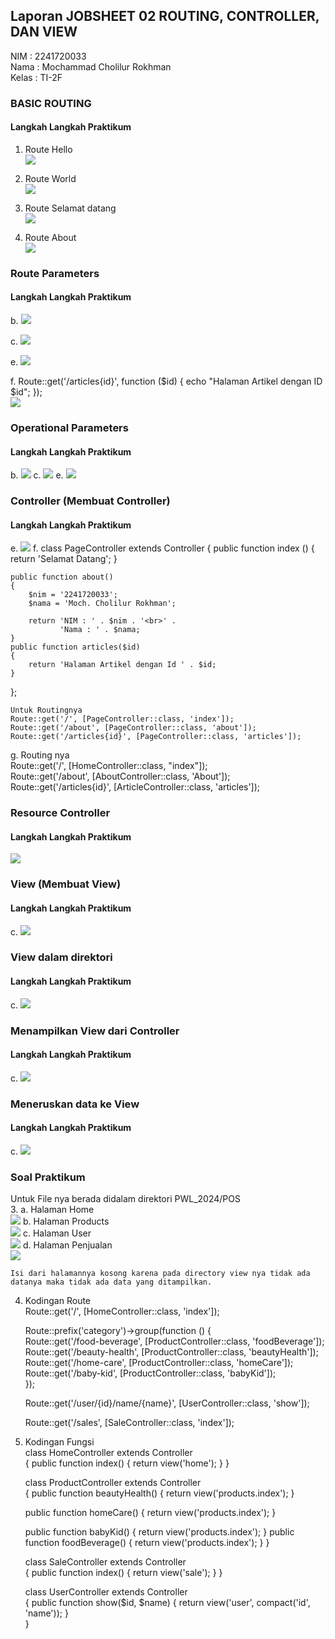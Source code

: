 ## Laporan JOBSHEET 02 ROUTING, CONTROLLER, DAN VIEW

NIM : 2241720033 <br>
Nama : Mochammad Cholilur Rokhman <br>
Kelas : TI-2F

### BASIC ROUTING

#### Langkah Langkah Praktikum

1. Route Hello <br>
   <img src = "public/screenshot/1.png">

2. Route World <br>
   <img src = "public/screenshot/2.png">

3. Route Selamat datang <br>
   <img src = "public/screenshot/3.png">

4. Route About <br>
   <img src = "public/screenshot/4.png">

### Route Parameters

#### Langkah Langkah Praktikum

b. <img src = "public/screenshot/5.png">

c. <img src = "public/screenshot/6.png">

e. <img src = "public/screenshot/7.png">

f. Route::get('/articles{id}', function ($id) {
echo "Halaman Artikel dengan ID $id";
}); <br>
<img src = "public/screenshot/8.png">

### Operational Parameters

#### Langkah Langkah Praktikum

b. <img src = "public/screenshot/9.png">
c. <img src = "public/screenshot/10.png">
e. <img src = "public/screenshot/11.png">

### Controller (Membuat Controller)

#### Langkah Langkah Praktikum

e. <img src = "public/screenshot/12.png"> 
f. class PageController extends Controller
{
    public function index ()
    {
        return 'Selamat Datang';
    }

    public function about()
    {
        $nim = '2241720033';
        $nama = 'Moch. Cholilur Rokhman';

        return 'NIM : ' . $nim . '<br>' .
               'Nama : ' . $nama;
    }
    public function articles($id)
    {
        return 'Halaman Artikel dengan Id ' . $id;
    }

};

    Untuk Routingnya 
    Route::get('/', [PageController::class, 'index']);
    Route::get('/about', [PageController::class, 'about']);
    Route::get('/articles{id}', [PageController::class, 'articles']);

g.  Routing nya <br>
    Route::get('/', [HomeController::class, "index"]); <br>
    Route::get('/about', [AboutController::class, 'About']); <br>
    Route::get('/articles{id}', [ArticleController::class, 'articles']);



###  Resource Controller

#### Langkah Langkah Praktikum

 <img src = "public/screenshot/13.png"> 



###  View (Membuat View)

#### Langkah Langkah Praktikum

c.  <img src = "public/screenshot/14.png"> 

###  View dalam direktori

#### Langkah Langkah Praktikum

c.  <img src = "public/screenshot/14.png"> 

###  Menampilkan View dari Controller 

#### Langkah Langkah Praktikum

c.  <img src = "public/screenshot/14.png"> 


###  Meneruskan data ke View

#### Langkah Langkah Praktikum

c.  <img src = "public/screenshot/15.png"> 


### Soal Praktikum

 Untuk File nya berada didalam direktori PWL_2024/POS <br>
3. a. Halaman Home <br>
       <img src = "public/screenshot/19.png"> 
   b. Halaman Products <br>
       <img src = "public/screenshot/18.png"> 
   c. Halaman User <br>
       <img src = "public/screenshot/16.png"> 
   d. Halaman Penjualan <br>
       <img src = "public/screenshot/17.png"> 

    Isi dari halamannya kosong karena pada directory view nya tidak ada datanya maka tidak ada data yang ditampilkan.
4. Kodingan Route <br>
    Route::get('/', [HomeController::class, 'index']);

    Route::prefix('category')->group(function ()  {<br>
        Route::get('/food-beverage', [ProductController::class, 'foodBeverage']);
        Route::get('/beauty-health', [ProductController::class, 'beautyHealth']);
        Route::get('/home-care', [ProductController::class, 'homeCare']);
        Route::get('/baby-kid', [ProductController::class, 'babyKid']); <br>
    });

    Route::get('/user/{id}/name/{name}', [UserController::class, 'show']);

    Route::get('/sales', [SaleController::class, 'index']);

5. Kodingan Fungsi <br>
    class HomeController extends Controller <br>
    {
    public function index()
    {
    return view('home');
    }
    }

    class ProductController extends Controller <br>
    {
    public function beautyHealth()
    {
    return view('products.index');
    }

    public function homeCare()
    {
    return view('products.index');
    }       

    public function babyKid()
    {
    return view('products.index');
    }
    public function foodBeverage()
    {
    return view('products.index');
    }
    }

    class SaleController extends Controller <br>
    {
    public function index()
    {
    return view('sale');
    }
    }

    class UserController extends Controller <br>
    {
  public function show($id, $name)
    {
    return view('user', compact('id', 'name'));
    }  
    }




